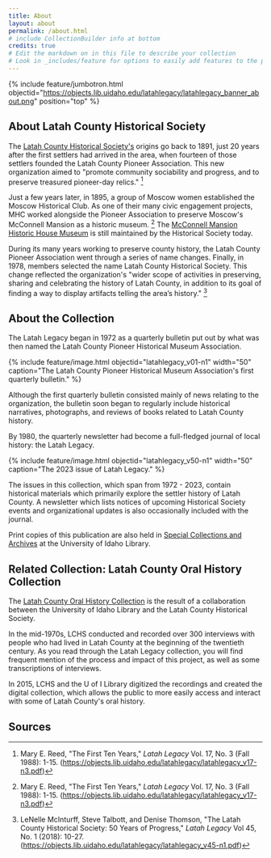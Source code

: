 ```yaml
---
title: About
layout: about
permalink: /about.html
# include CollectionBuilder info at bottom
credits: true
# Edit the markdown on in this file to describe your collection
# Look in _includes/feature for options to easily add features to the page
---
```


{% include feature/jumbotron.html objectid="https://objects.lib.uidaho.edu/latahlegacy/latahlegacy_banner_about.png" position="top" %} 


## About Latah County Historical Society

The [Latah County Historical Society's](https://www.latahcountyhistoricalsociety.org/) origins go back to 1891, just 20 years after the first settlers had arrived in the area, when fourteen of those settlers founded the Latah County Pioneer Association. This new organization aimed to "promote community sociability and progress, and to preserve treasured pioneer-day relics." [^1]

Just a few years later, in 1895, a group of Moscow women established the Moscow Historical Club. As one of their many civic engagement projects, MHC worked alongside the Pioneer Association to preserve Moscow's McConnell Mansion as a historic museum. [^1] The [McConnell Mansion Historic House Museum](https://www.latahcountyhistoricalsociety.org/museum) is still maintained by the Historical Society today. 

During its many years working to preserve county history, the Latah County Pioneer Association went through a series of name changes. Finally, in 1978, members selected the name Latah County Historical Society. This change reflected the organization's "wider scope of activities in preserving, sharing and celebrating the history of Latah County, in addition to its goal of finding a way to display artifacts telling the area’s history." [^2]



## About the Collection

The Latah Legacy began in 1972 as a quarterly bulletin put out by what was then named the Latah County Pioneer Historical Museum Association. 

{% include feature/image.html objectid="latahlegacy_v01-n1" width="50" caption="The Latah County Pioneer Historical Museum Association's first quarterly bulletin." %}

Although the first quarterly bulletin consisted mainly of news relating to the organization, the bulletin soon began to regularly include historical narratives, photographs, and reviews of books related to Latah County history. 

By 1980, the quarterly newsletter had become a full-fledged journal of local history: the Latah Legacy. 

{% include feature/image.html objectid="latahlegacy_v50-n1" width="50" caption="The 2023 issue of Latah Legacy." %}

The issues in this collection, which span from 1972 - 2023, contain historical materials which primarily explore the settler history of Latah County. A newsletter which lists notices of upcoming Historical Society events and organizational updates is also occasionally included with the journal.

Print copies of this publication are also held in [Special Collections and Archives](https://www.lib.uidaho.edu/special-collections/) at the University of Idaho Library.


## Related Collection: Latah County Oral History Collection

The [Latah County Oral History Collection](/digital/lcoh/) is the result of a collaboration between the University of Idaho Library and the Latah County Historical Society. 

In the mid-1970s, LCHS conducted and recorded over 300 interviews with people who had lived in Latah County at the beginning of the twentieth century. As you read through the Latah Legacy collection, you will find frequent mention of the process and impact of this project, as well as some transcriptions of interviews. 

In 2015, LCHS and the U of I Library digitized the recordings and created the digital collection, which allows the public to more easily access and interact with some of Latah County's oral history.

## Sources
[^1]: Mary E. Reed, "The First Ten Years," *Latah Legacy* Vol. 17, No. 3 (Fall 1988): 1-15. (https://objects.lib.uidaho.edu/latahlegacy/latahlegacy_v17-n3.pdf)
[^2]: LeNelle McInturff, Steve Talbott, and Denise Thomson, "The Latah County Historical Society: 50 Years of Progress," *Latah Legacy* Vol 45, No. 1 (2018): 10-27. (https://objects.lib.uidaho.edu/latahlegacy/latahlegacy_v45-n1.pdf)